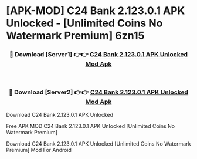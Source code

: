# [APK-MOD] C24 Bank 2.123.0.1 APK Unlocked - [Unlimited Coins No Watermark Premium] 6zn15



<div align="center">
<h3>🔴 Download [Server1] 👉👉 <a href="https://momento.my/?title=C24_Bank_2.123.0.1_APK_Unlocked">C24 Bank 2.123.0.1 APK Unlocked Mod Apk</a></h3><br>

<h3>🔴 Download [Server2] 👉👉 <a href="https://momento.my/?title=C24_Bank_2.123.0.1_APK_Unlocked">C24 Bank 2.123.0.1 APK Unlocked Mod Apk</a></h3>
</div>



Download C24 Bank 2.123.0.1 APK Unlocked 

Free APK MOD C24 Bank 2.123.0.1 APK Unlocked [Unlimited Coins No Watermark Premium]

Download C24 Bank 2.123.0.1 APK Unlocked [Unlimited Coins No Watermark Premium] Mod For Android
